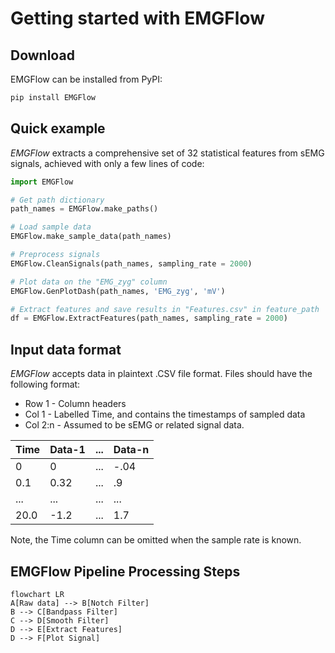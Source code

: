 # Getting started with EMGFlow

## Download

EMGFlow can be installed from PyPI:

```bash
pip install EMGFlow
```

## Quick example

_EMGFlow_ extracts a comprehensive set of 32 statistical features from sEMG signals, achieved with only a few lines of code:

```python
import EMGFlow

# Get path dictionary
path_names = EMGFlow.make_paths()

# Load sample data
EMGFlow.make_sample_data(path_names)

# Preprocess signals
EMGFlow.CleanSignals(path_names, sampling_rate = 2000)

# Plot data on the "EMG_zyg" column
EMGFlow.GenPlotDash(path_names, 'EMG_zyg', 'mV')

# Extract features and save results in "Features.csv" in feature_path
df = EMGFlow.ExtractFeatures(path_names, sampling_rate = 2000)
```

## Input data format

_EMGFlow_ accepts data in plaintext .CSV file format. Files should have the following format:

- Row 1 - Column headers
- Col 1 - Labelled Time, and contains the timestamps of sampled data
- Col 2:n - Assumed to be sEMG or related signal data.

| Time     | Data-1 | ... | Data-n |
| -------- | ------ | --- | ------ |
| 0        | 0      | ... |  -.04  |
| 0.1      | 0.32   | ... |   .9   |
| ...      | ...    | ... |   ...  |
| 20.0     | -1.2   | ... |   1.7  |

Note, the Time column can be omitted when the sample rate is known.

## EMGFlow Pipeline Processing Steps

```mermaid
flowchart LR
A[Raw data] --> B[Notch Filter]
B --> C[Bandpass Filter]
C --> D[Smooth Filter]
D --> E[Extract Features]
D --> F[Plot Signal]
```